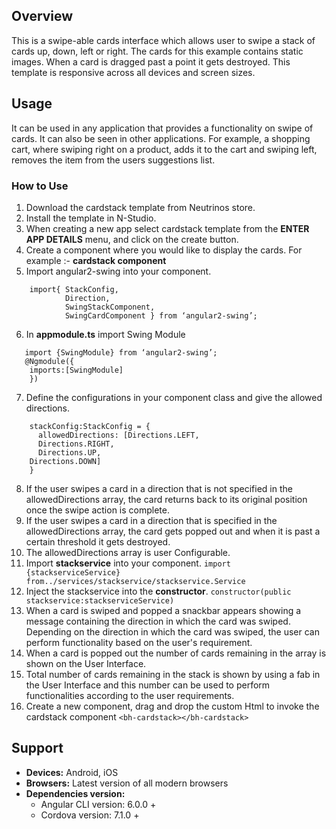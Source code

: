 ## Overview
This is a swipe-able cards interface which allows user to swipe a stack of cards up, down, left or right. The cards for this example contains static images. When a card is dragged past a point it gets destroyed. This template is responsive across all devices and screen sizes.
## Usage
It can be used in any application that provides a functionality on swipe of cards. It can also be seen in other applications. For example, a shopping cart, where swiping right on a product, adds it to the cart and swiping left, removes the item from the users suggestions list.

###  How to Use
1. Download the cardstack template from Neutrinos store.
2. Install the template in N-Studio.
3. When creating a new app select cardstack template from the **ENTER APP DETAILS** menu, and click on the create button.
4. Create a component where you would like to display the cards.
For example :-  **cardstack component**
5. Import angular2-swing into your component.
```
	import{ StackConfig,
			Direction,
			SwingStackComponent,
			SwingCardComponent } from ‘angular2-swing’;
```
6. In **appmodule.ts** import Swing Module
```
   import {SwingModule} from ‘angular2-swing’;
   @Ngmodule({
	imports:[SwingModule]
	})
```
7. Define the configurations in your component class and give the allowed directions.
```
	stackConfig:StackConfig = {
	  allowedDirections: [Directions.LEFT,
	  Directions.RIGHT,
	  Directions.UP,
	Directions.DOWN]
	}
```
8. If the user swipes a card in a direction that is not specified in the allowedDirections array, the card returns back to its original position once the swipe action is complete.
9. If the user swipes a card in a direction that is specified in the allowedDirections array, the card gets popped out and when it is past a certain threshold it gets destroyed.
10. The allowedDirections array is user Configurable.
11. Import **stackservice** into your component.
    `import {stackserviceService}
    from../services/stackservice/stackservice.Service`
12. Inject the stackservice into the **constructor**.
`constructor(public stackservice:stackserviceService)`
13. When a card is swiped and popped a snackbar appears showing a message containing the direction in which the card was swiped. Depending on the direction in which the card was swiped, the user can perform functionality based on the user's requirement.
14. When a card is popped out the number of cards remaining in the array is shown on the User Interface.
15. Total number of cards remaining in the stack is shown by using a fab in the User Interface and this number can be used to perform functionalities according to the user requirements.
16. Create a new component, drag and drop the custom Html to invoke the cardstack component
`<bh-cardstack></bh-cardstack>`
## Support
- **Devices:** Android, iOS
- **Browsers:** Latest version of all modern browsers
- **Dependencies version:**
	- Angular CLI version: 6.0.0 +
	- Cordova version: 7.1.0 +



<!--stackedit_data:
eyJoaXN0b3J5IjpbMTYzNDg5Mjc4MywtOTkzMjA1OTUwLDEwOD
E4OTk5MzEsMTYwNjMyNDg4NiwtMjA5OTQ4MjQ3OCwtMzM5Mjgz
NzE0LC0xMzQxMTU2MTI2LC0xOTEzNzM5OTQwLC0xMzQzMjY0MD
I3LDM3NTc4ODU0LC0xMzQzMjY0MDI3LC0xNzA4ODI3OTY1LC03
MTAzNzIxNzAsLTE1MDAyOTY2MzAsLTE4NzUwMzA0ODIsLTE4Nz
AyMTcxMzQsLTEzNjIwODg3NDUsMjAzODgzNjkyMCw5Mjc3NjA4
NjYsLTM0NDU4ODEzMV19
-->
